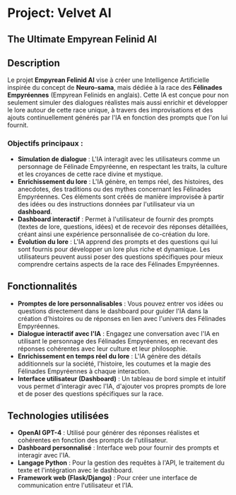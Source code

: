 # Project: Velvet AI

## The Ultimate Empyrean Felinid AI

## Description

Le projet **Empyrean Felinid AI** vise à créer une Intelligence Artificielle inspirée du concept de **Neuro-sama**, mais dédiée à la race des **Félinades Empyréennes** (Empyrean Felinids en anglais). Cette IA est conçue pour non seulement simuler des dialogues réalistes mais aussi enrichir et développer le lore autour de cette race unique, à travers des improvisations et des ajouts continuellement générés par l'IA en fonction des prompts que l'on lui fournit.

### Objectifs principaux :

- **Simulation de dialogue** : L'IA interagit avec les utilisateurs comme un personnage de Félinade Empyréenne, en respectant les traits, la culture et les croyances de cette race divine et mystique.
- **Enrichissement du lore** : L'IA génère, en temps réel, des histoires, des anecdotes, des traditions ou des mythes concernant les Félinades Empyréennes. Ces éléments sont créés de manière improvisée à partir des idées ou des instructions données par l'utilisateur via un **dashboard**.
- **Dashboard interactif** : Permet à l'utilisateur de fournir des prompts (textes de lore, questions, idées) et de recevoir des réponses détaillées, créant ainsi une expérience personnalisée de co-création du lore.
- **Évolution du lore** : L'IA apprend des prompts et des questions qui lui sont fournis pour développer un lore plus riche et dynamique. Les utilisateurs peuvent aussi poser des questions spécifiques pour mieux comprendre certains aspects de la race des Félinades Empyréennes.

## Fonctionnalités

- **Promptes de lore personnalisables** : Vous pouvez entrer vos idées ou questions directement dans le dashboard pour guider l'IA dans la création d'histoires ou de réponses en lien avec l'univers des Félinades Empyréennes.
- **Dialogue interactif avec l'IA** : Engagez une conversation avec l'IA en utilisant le personnage des Félinades Empyréennes, en recevant des réponses cohérentes avec leur culture et leur philosophie.
- **Enrichissement en temps réel du lore** : L'IA génère des détails additionnels sur la société, l'histoire, les coutumes et la magie des Félinades Empyréennes à chaque interaction.
- **Interface utilisateur (Dashboard)** : Un tableau de bord simple et intuitif vous permet d'interagir avec l'IA, d'ajouter vos propres prompts de lore et de poser des questions spécifiques sur la race.

## Technologies utilisées

- **OpenAI GPT-4** : Utilisé pour générer des réponses réalistes et cohérentes en fonction des prompts de l'utilisateur.
- **Dashboard personnalisé** : Interface web pour fournir des prompts et interagir avec l'IA.
- **Langage Python** : Pour la gestion des requêtes à l'API, le traitement du texte et l'intégration avec le dashboard.
- **Framework web (Flask/Django)** : Pour créer une interface de communication entre l'utilisateur et l'IA.
